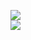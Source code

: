 [![](https://img.shields.io/badge/Made%20With-Github%20Spray-lightgrey.svg?style=for-the-badge&logo=github)](https://github.com/Annihil/github-spray#16648)  
[![](https://i.imgur.com/2DrTn0Z.gif)](https://github.com/Annihil/github-spray)